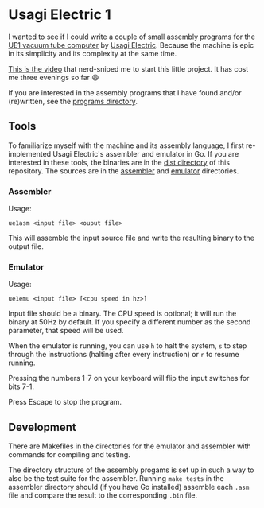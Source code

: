 # Usagi Electric 1

I wanted to see if I could write a couple of small assembly programs for the
[UE1 vacuum tube computer](https://github.com/Nakazoto/UEVTC) by [Usagi
Electric](https://www.youtube.com/@UsagiElectric). Because the machine is epic
in its simplicity and its complexity at the same time.

[This is the video](https://www.youtube.com/watch?v=JsbzHNOEsZ4) that
nerd-sniped me to start this little project. It has cost me three evenings so
far 😄

If you are interested in the assembly programs that I have found and/or
(re)written, see the [programs directory](./programs).

## Tools

To familiarize myself with the machine and its assembly language, I first
re-implemented Usagi Electric's assembler and emulator in Go. If you are
interested in these tools, the binaries are in the [dist directory](./dist/) of
this repository. The sources are in the [assembler](./assembler/) and
[emulator](./emulator/) directories.

### Assembler

Usage:

```
ue1asm <input file> <ouput file>
```

This will assemble the input source file and write the resulting binary to the
output file.

### Emulator

Usage:

```
ue1emu <input file> [<cpu speed in hz>]
```

Input file should be a binary. The CPU speed is optional; it will run the binary
at 50Hz by default. If you specify a different number as the second parameter,
that speed will be used.

When the emulator is running, you can use `h` to halt the system, `s` to step
through the instructions (halting after every instruction) or `r` to resume
running.

Pressing the numbers 1-7 on your keyboard will flip the input switches for bits
7-1.

Press Escape to stop the program.

## Development

There are Makefiles in the directories for the emulator and assembler with
commands for compiling and testing.

The directory structure of the assembly progams is set up in such a way to also
be the test suite for the assembler. Running `make tests` in the assembler
directory should (if you have Go installed) assemble each `.asm` file and
compare the result to the corresponding `.bin` file.
